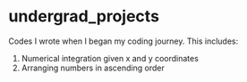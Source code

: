 # undergrad_projects

Codes I wrote when I began my coding journey. This includes:
1. Numerical integration given x and y coordinates
2. Arranging numbers in ascending order

